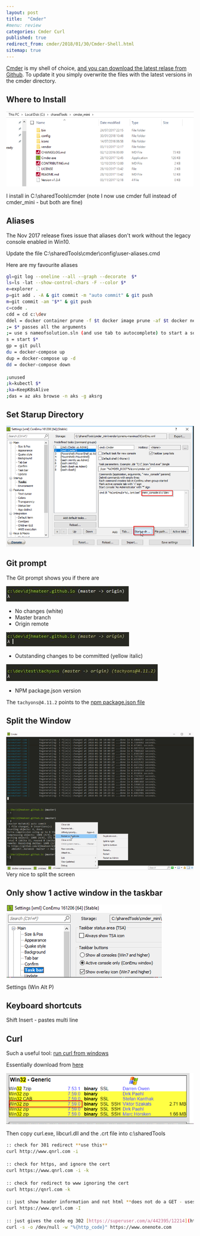 ```yaml
---
layout: post
title:  "Cmder"
#menu: review
categories: Cmder Curl
published: true 
redirect_from: cmder/2018/01/30/Cmder-Shell.html 
sitemap: true
---
```

[Cmder](http://cmder.net/) is my shell of choice, [and you can download the latest relase from Github](https://github.com/cmderdev/cmder/releases). To update it you simply overwrite the files with the latest versions in the cmder directory.

## Where to Install

![ps](/assets/2018-01-30/c.png)  

I install in C:\sharedTools\cmder (note I now use cmder full instead of cmder_mini - but both are fine)

## Aliases

The Nov 2017 release fixes issue that aliases don't work without the legacy console enabled in Win10.

Update the file C:\sharedTools\cmder\config\user-aliases.cmd

Here are my favourite aliases

```bash
gl=git log --oneline --all --graph --decorate  $*
ls=ls -lat --show-control-chars -F --color $*
e=explorer .
p=git add . -A & git commit -m "auto commit" & git push
m=git commit -am "$*" & git push
c=code .
cdd = cd c:\dev
ddel = docker container prune -f $t docker image prune -af $t docker network prune -f $t docker volume prune -f
;= $* passes all the arguments
;= use s nameofsolution.sln (and use tab to autocomplete) to start a solution file
s = start $*
gp = git pull
du = docker-compose up
dup = docker-compose up -d
dd = docker-compose down

;unused
;k=kubectl $*
;ka=KeepK8sAlive
;das = az aks browse -n aks -g aksrg
```

## Set Starup Directory

![ps](/assets/2018-01-30/startup.png)

## Git prompt

The Git prompt shows you if there are

![ps](/assets/2018-01-30/3.jpg)

- No changes (white)
- Master branch
- Origin remote

![ps](/assets/2018-01-30/2.jpg)

- Outstanding changes to be committed (yellow italic)

![ps](/assets/2018-01-30/1.jpg)  

- NPM package.json version

The `tachyons@4.11.2` points to the [npm package.json file](https://nodejs.org/en/knowledge/getting-started/npm/what-is-the-file-package-json/)

## Split the Window

![ps](/assets/2018-01-30/split.png)
Very nice to split the screen

## Only show 1 active window in the taskbar

![ps](/assets/2018-01-30/active.png)

Settings (Win Alt P)

## Keyboard shortcuts

Shift Insert - pastes multi line

## Curl

Such a useful tool: 
[run curl from windows](https://superuser.com/questions/134685/run-curl-commands-from-windows-console)  

Essentially download from [here](https://curl.haxx.se/download.html#Win32)

![ps](/assets/2018-04-23/curl.png)  

Then copy curl.exe, libcurl.dll and the .crt file into c:\sharedTools

```bash
:: check for 301 redirect **use this**
curl http://www.qnrl.com -i

:: check for https, and ignore the cert
curl https://www.qnrl.com -i -k

:: check for redirect to www ignoring the cert
curl https://qnrl.com -k

:: just show header information and not html **does not do a GET - uses HEAD**
curl https://www.qnrl.com -I

:: just gives the code eg 302 [https://superuser.com/a/442395/12214](https://superuser.com/a/442395/12214)
curl -s -o /dev/null -w "%{http_code}" https://www.onenote.com
```
